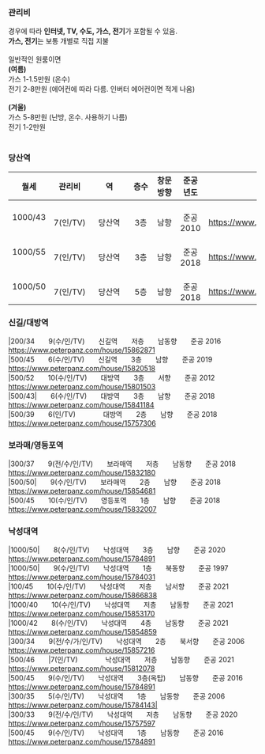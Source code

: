 ### 관리비   
경우에 따라 **인터넷, TV, 수도, 가스, 전기**가 포함될 수 있음.   
**가스, 전기**는 보통 개별로 직접 지불   
<br/>
일반적인 원룸이면   
**(여름)**   
가스 1-1.5만원 (온수)   
전기 2-8만원 (에어컨에 따라 다름. 인버터 에어컨이면 적게 나옴)   
<br/>
**(겨울)**   
가스 5-8만원 (난방, 온수. 사용하기 나름)   
전기 1-2만원   
<br/>
   
### 당산역   
|월세|관리비|역|층수|창문방향|준공년도|링크|
|:---:|:---:|:---:|:---:|:---:|:---:|:---:|
|1000/43|　　7(인/TV)|　　　　당산역|　　3층|　　남향|　　준공 2010|　　https://www.peterpanz.com/house/15766386|   
|1000/55|　　7(인/TV)|　　　　당산역|　　3층|　　남향|　　준공 2018|　　https://www.peterpanz.com/house/15766386|   
|1000/50|　　7(인/TV)|　　　　당산역|　　5층|　　남향|　　준공 2018|　　https://www.peterpanz.com/house/15832845|   
   
   
### 신길/대방역   
|200/34　　9(수/인/TV)　　신길역　　저층　　남동향　　준공 2016　　https://www.peterpanz.com/house/15862871   
|500/45　　6(수/인/TV)　　신길역　　3층　　남향　　준공 2019　　https://www.peterpanz.com/house/15820518   
|500/52　　10(수/인/TV)　　대방역　　3층　　서향　　준공 2012　　https://www.peterpanz.com/house/15801503   
|500/43|　　6(수/인/TV)　　대방역　　3층　　남향　　준공 2018　　https://www.peterpanz.com/house/15841184   
|500/39　　6(인/TV)　　　　대방역　　2층　　남향　　준공 2018　　https://www.peterpanz.com/house/15757306   
   
   
### 보라매/영등포역   
|300/37　　9(전/수/인/TV)　　보라매역　　저층　　남동향　　준공 2018　　https://www.peterpanz.com/house/15832180   
|500/50|　　9(수/인/TV)　　보라매역　　2층　　남향　　준공 2018　　https://www.peterpanz.com/house/15854681   
|500/45　　10(수/인/TV)　　영등포역　　1층　　남향　　준공 2018　　https://www.peterpanz.com/house/15832007   
   
   
### 낙성대역   
|1000/50|　　8(수/인/TV)　　낙성대역　　3층　　남향　　준공 2020　　https://www.peterpanz.com/house/15784891   
|1000/50|　　9(수/인/TV)　　낙성대역　　1층　　북동향　　준공 1997　　https://www.peterpanz.com/house/15784031   
|100/45　　10(수/인/TV)　　낙성대역　　저층　　남서향　　준공 2021　　https://www.peterpanz.com/house/15866838   
|1000/40　　10(수/인/TV)　　낙성대역　　저층　　남동향　　준공 2021　　https://www.peterpanz.com/house/15853170   
|1000/42　　8(수/인/TV)　　낙성대역　　4층　　남동향　　준공 2021　　https://www.peterpanz.com/house/15854859   
|300/34　　9(전/수/가/인/TV)　　낙성대역　　2층　　북서향　　준공 2006　　https://www.peterpanz.com/house/15857216   
|500/46　　|7(인/TV)　　　　낙성대역　　저층　　남동향　　준공 2021　　https://www.peterpanz.com/house/15812078   
|500/45　　9(수/인/TV)　　낙성대역　　3층(옥탑)　　남동향　　준공 2016　　https://www.peterpanz.com/house/15784891   
|300/35　　5(수/인/TV)　　낙성대역　　1층　　남동향　　준공 2006　　https://www.peterpanz.com/house/15784143|   
|300/33　　9(전/수/인/TV)　　낙성대역　　저층　　남동향　　준공 2020　　https://www.peterpanz.com/house/15757597   
|500/45　　9(수/인/TV)　　낙성대역　　1층　　남동향　　준공 2016　　https://www.peterpanz.com/house/15784891   

